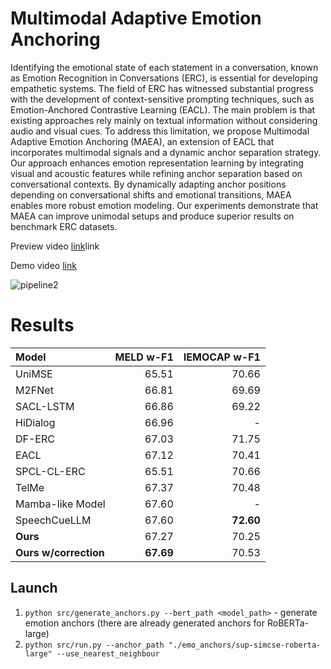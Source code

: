# Multimodal Adaptive Emotion Anchoring

Identifying the emotional state of each statement in a conversation, known as Emotion Recognition in Conversations (ERC), is essential for developing empathetic systems. The field of ERC has witnessed substantial progress with the development of context-sensitive prompting techniques, such as Emotion-Anchored Contrastive Learning (EACL). The main problem is that existing approaches rely mainly on textual information without considering audio and visual cues. To address this limitation, we propose Multimodal Adaptive Emotion Anchoring (MAEA), an extension of EACL that incorporates multimodal signals and a dynamic anchor separation strategy. Our approach enhances emotion representation learning by integrating visual and acoustic features while refining anchor separation based on conversational contexts. By dynamically adapting anchor positions depending on conversational shifts and emotional transitions, MAEA enables more robust emotion modeling. Our experiments demonstrate that MAEA can improve unimodal setups and produce superior results on benchmark ERC datasets.

Preview video [link]([demo_video.mp4](https://drive.google.com/file/d/1hRlLbL4EiVOZY26aoFEymrF4vf9tR3Tv/view?usp=drive_link))link

Demo video
[link](demo_video.mp4)

![pipeline2](https://github.com/user-attachments/assets/ad7e8151-1215-4d8d-9378-21fe4e5f3b73)

# Results

|Model|MELD w-F1|IEMOCAP w-F1|
| :------ | ----: | ----: |
|UniMSE|65.51|70.66|
|M2FNet|66.81|69.69|
|SACL-LSTM|66.86|69.22|
|HiDialog|66.96|-|
|DF-ERC|67.03|71.75|
|EACL|67.12|70.41|
|SPCL-CL-ERC|65.51|70.66|
|TelMe|67.37|70.48|
|Mamba-like Model|67.60|-|
|SpeechCueLLM|67.60|**72.60**|
|**Ours**|67.27|70.25|
|**Ours w/correction**|**67.69**|70.53|

## Launch
1. `python src/generate_anchors.py --bert_path <model_path>` - generate emotion anchors (there are already generated anchors for RoBERTa-large)
2. `python src/run.py --anchor_path "./emo_anchors/sup-simcse-roberta-large" --use_nearest_neighbour`
